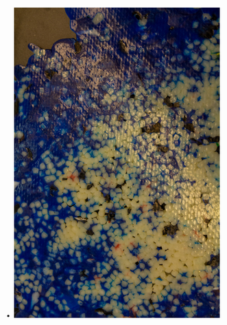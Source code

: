 - ![749ACBA2-806A-465C-AAB6-1A80405962EB_1_105_c.jpeg](../assets/749ACBA2-806A-465C-AAB6-1A80405962EB_1_105_c_1746721618945_0.jpeg)